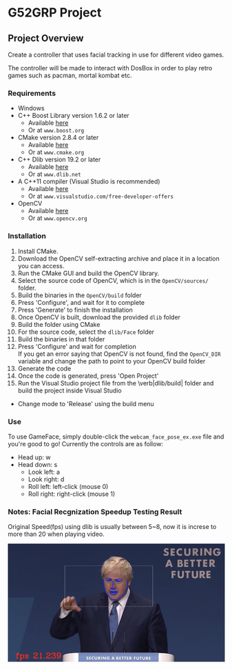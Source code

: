 # G52GRP Project

## Project Overview  
Create a controller that uses facial tracking in use for different video games.

The controller will be made to interact with DosBox in order to play retro games such as pacman, mortal kombat etc.

### Requirements
- Windows
- C++ Boost Library version 1.6.2 or later
  - Available [here](http://www.boost.org)
  - Or at `www.boost.org`
- CMake version 2.8.4 or later
  - Available [here](http://www.cmake.org)
  - Or at `www.cmake.org`
- C++ Dlib version 19.2 or later
  - Available [here](http://www.dlib.net)
  - Or at `www.dlib.net`
- A C++11 compiler (Visual Studio is recommended)
  - Available [here](http://www.visualstudio.com/free-developer-offers)
  - Or at `www.visualstudio.com/free-developer-offers`
- OpenCV
  - Available [here](http://www.opencv.org)
  - Or at `www.opencv.org`

### Installation
  1. Install CMake.
  2. Download the OpenCV self-extracting archive and place it in a location you can access.
  3. Run the CMake GUI and build the OpenCV library.
  4. Select the source code of OpenCV, which is in the `OpenCV/sources/` folder.
  5. Build the binaries in the `OpenCV/build` folder
  6. Press 'Configure', and wait for it to complete
  7. Press 'Generate' to finish the installation
  8. Once OpenCV is built, download the provided `dlib` folder
  9. Build the folder using CMake
  10. For the source code, select the `dlib/Face` folder
  11. Build the binaries in that folder
  12. Press 'Configure' and wait for completion  
     If you get an error saying that OpenCV is not found, find the `OpenCV_DIR` variable and change the path to
     point to your OpenCV build folder
  13. Generate the code
  14. Once the code is generated, press 'Open Project'
  15. Run the Visual Studio project file from the \verb|dlib/build| folder and build the project inside Visual Studio
- Change mode to 'Release' using the build menu

### Use
  To use GameFace, simply double-click the `webcam_face_pose_ex.exe` file and you're good to go!
  Currently the controls are as follow:
- Head up: w
- Head down: s
    - Look left: a
    - Look right: d
    - Roll left: left-click (mouse 0)
    - Roll right: right-click (mouse 1)

### Notes: Facial Recgnization Speedup Testing Result

Original Speed(fps) using dlib is usually between 5~8, now it is increse to more than 20 when playing video.

![example1](https://github.com/wasamisam0119/Facial_Game_Controller/blob/master/test_capture.png) 
